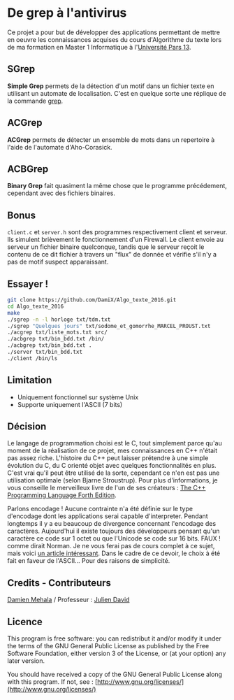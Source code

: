 De grep à l'antivirus
=====================
Ce projet a pour but de développer des applications permettant de mettre en oeuvre les connaissances acquises du cours d'Algorithme du texte lors de ma formation en Master 1 Informatique à l'[Université Pars 13](https://www.univ-paris13.fr/).

SGrep
-----
**Simple Grep** permets de la détection d'un motif dans un fichier texte en utilisant un automate de localisation. C'est en quelque sorte une réplique de la commande [grep](http://www.linux-france.org/article/man-fr/man1/grep-1.html).

ACGrep
------
**ACGrep** permets de détecter un ensemble de mots dans un repertoire à l'aide de l'automate d'Aho-Corasick.

ACBGrep
-------
**Binary Grep** fait quasiment la même chose que le programme précédement, cependant avec des fichiers binaires.

Bonus
-----
`client.c` et `server.h` sont des programmes respectivement client et serveur. Ils simulent brièvement le fonctionnement d'un Firewall. Le client envoie au serveur un fichier binaire quelconque, tandis que le serveur reçoit le contenu de ce dit fichier à travers un "flux" de donnée et vérifie s'il n'y a pas de motif suspect apparaissant.

Essayer !
---------
````bash
git clone https://github.com/DamiX/Algo_texte_2016.git
cd Algo_texte_2016
make
./sgrep -n -l horloge txt/tdm.txt
./sgrep "Quelques jours" txt/sodome_et_gomorrhe_MARCEL_PROUST.txt
./acgrep txt/liste_mots.txt src/
./acbgrep txt/bin_bdd.txt /bin/
./acbgrep txt/bin_bdd.txt .
./server txt/bin_bdd.txt
./client /bin/ls
````

Limitation
----------
* Uniquement fonctionnel sur système Unix
* Supporte uniquement l'ASCII (7 bits)

Décision
--------
Le langage de programmation choisi est le C, tout simplement parce qu'au moment de la réalisation de ce projet, mes connaissances en C++ n'était pas assez riche.
L'histoire du C++ peut laisser prétendre à une simple évolution du C, du C orienté objet avec quelques fonctionnalités en plus. C'est vrai qu'il peut être utilisé de la sorte, cependant ce n'en est pas une utilisation optimale (selon Bjarne Stroustrup).
Pour plus d'informations, je vous conseille le merveilleux livre de l'un de ses créateurs : [The C++ Programming Language Forth Edition](http://www.amazon.com/The-Programming-Language-4th-Edition/dp/0321563840).

Parlons encodage ! Aucune contrainte n'a été définie sur le type d'encodage dont les applications serai capable d'interpreter. Pendant longtemps il y a eu beaucoup de divergence concernant l'encodage des caractères. Aujourd'hui il existe toujours des développeurs pensant qu'un caractère ce code sur 1 octet ou que l'Unicode se code sur 16 bits.
FAUX ! comme dirait Norman. Je ne vous ferai pas de cours complet à ce sujet, mais voici [un article intéressant](http://www.joelonsoftware.com/articles/Unicode.html).
Dans le cadre de ce devoir, le choix à été fait en faveur de l'ASCII... Pour des raisons de simplicité.

Credits - Contributeurs
-----------------------
[Damien Mehala](mailto:damien.mehala@me.com) / Professeur : [Julien David](https://lipn.univ-paris13.fr/~david/)

Licence
-------
This program is free software: you can redistribut it and/or modify it under the terms of the GNU General Public License as published by the Free Software Foundation, either version 3 of the License, or (at your option) any later version.

You should have received a copy of the GNU General Public License along with this program. If not, see : [http://www.gnu.org/licenses/](http://www.gnu.org/licenses/)
